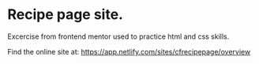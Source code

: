 # Recipe page site.

Excercise from frontend mentor used to practice html and css skills.

Find the online site at:
https://app.netlify.com/sites/cfrecipepage/overview
